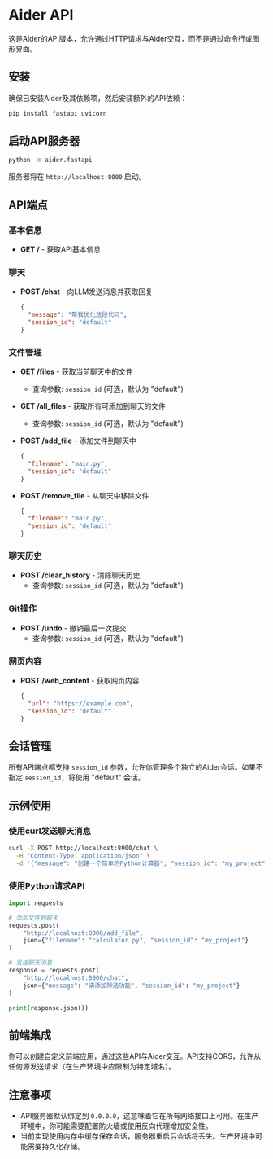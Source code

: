 # Aider API

这是Aider的API版本，允许通过HTTP请求与Aider交互，而不是通过命令行或图形界面。

## 安装

确保已安装Aider及其依赖项，然后安装额外的API依赖：

```bash
pip install fastapi uvicorn
```

## 启动API服务器

```bash
python -m aider.fastapi
```

服务器将在 `http://localhost:8000` 启动。

## API端点

### 基本信息

- **GET /** - 获取API基本信息

### 聊天

- **POST /chat** - 向LLM发送消息并获取回复
  ```json
  {
    "message": "帮我优化这段代码",
    "session_id": "default"
  }
  ```

### 文件管理

- **GET /files** - 获取当前聊天中的文件
  - 查询参数: `session_id` (可选，默认为 "default")

- **GET /all_files** - 获取所有可添加到聊天的文件
  - 查询参数: `session_id` (可选，默认为 "default")

- **POST /add_file** - 添加文件到聊天中
  ```json
  {
    "filename": "main.py",
    "session_id": "default"
  }
  ```

- **POST /remove_file** - 从聊天中移除文件
  ```json
  {
    "filename": "main.py",
    "session_id": "default"
  }
  ```

### 聊天历史

- **POST /clear_history** - 清除聊天历史
  - 查询参数: `session_id` (可选，默认为 "default")

### Git操作

- **POST /undo** - 撤销最后一次提交
  - 查询参数: `session_id` (可选，默认为 "default")

### 网页内容

- **POST /web_content** - 获取网页内容
  ```json
  {
    "url": "https://example.com",
    "session_id": "default"
  }
  ```

## 会话管理

所有API端点都支持 `session_id` 参数，允许你管理多个独立的Aider会话。如果不指定 `session_id`，将使用 "default" 会话。

## 示例使用

### 使用curl发送聊天消息

```bash
curl -X POST http://localhost:8000/chat \
  -H "Content-Type: application/json" \
  -d '{"message": "创建一个简单的Python计算器", "session_id": "my_project"}'
```

### 使用Python请求API

```python
import requests

# 添加文件到聊天
requests.post(
    "http://localhost:8000/add_file",
    json={"filename": "calculator.py", "session_id": "my_project"}
)

# 发送聊天消息
response = requests.post(
    "http://localhost:8000/chat",
    json={"message": "请添加除法功能", "session_id": "my_project"}
)

print(response.json())
```

## 前端集成

你可以创建自定义前端应用，通过这些API与Aider交互。API支持CORS，允许从任何源发送请求（在生产环境中应限制为特定域名）。

## 注意事项

- API服务器默认绑定到 `0.0.0.0`，这意味着它在所有网络接口上可用。在生产环境中，你可能需要配置防火墙或使用反向代理增加安全性。
- 当前实现使用内存中缓存保存会话，服务器重启后会话将丢失。生产环境中可能需要持久化存储。 